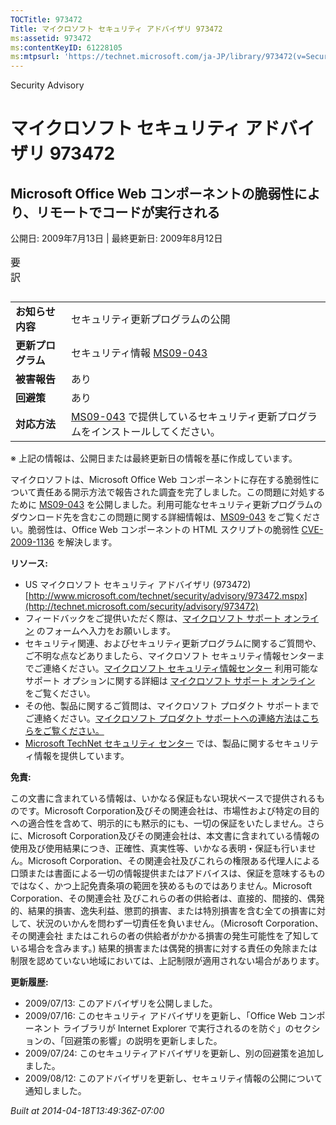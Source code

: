 ```yaml
---
TOCTitle: 973472
Title: マイクロソフト セキュリティ アドバイザリ 973472
ms:assetid: 973472
ms:contentKeyID: 61228105
ms:mtpsurl: 'https://technet.microsoft.com/ja-JP/library/973472(v=Security.10)'
---
```


Security Advisory

マイクロソフト セキュリティ アドバイザリ 973472
===============================================

Microsoft Office Web コンポーネントの脆弱性により、リモートでコードが実行される
-------------------------------------------------------------------------------

公開日: 2009年7月13日 | 最終更新日: 2009年8月12日

<p></p>

<table class="dataTable">
<caption>
要訳</caption>
</table>

<p></p>

|                    |                                                                                                                                          |
|--------------------|------------------------------------------------------------------------------------------------------------------------------------------|
| **お知らせ内容**   | セキュリティ更新プログラムの公開                                                                                                         |
| **更新プログラム** | セキュリティ情報 [MS09-043](http://technet.microsoft.com/security/bulletin/ms09-043)                                                     |
| **被害報告**       | あり                                                                                                                                     |
| **回避策**         | あり                                                                                                                                     |
| **対応方法**       | [MS09-043](http://technet.microsoft.com/security/bulletin/ms09-043) で提供しているセキュリティ更新プログラムをインストールしてください。 |

※ 上記の情報は、公開日または最終更新日の情報を基に作成しています。

マイクロソフトは、Microsoft Office Web コンポーネントに存在する脆弱性について責任ある開示方法で報告された調査を完了しました。この問題に対処するために [MS09-043](http://technet.microsoft.com/security/bulletin/ms09-043) を公開しました。利用可能なセキュリティ更新プログラムのダウンロード先を含むこの問題に関する詳細情報は、[MS09-043](http://technet.microsoft.com/security/bulletin/ms09-043) をご覧ください。脆弱性は、Office Web コンポーネントの HTML スクリプトの脆弱性 [CVE-2009-1136](http://www.cve.mitre.org/cgi-bin/cvename.cgi?name=cve-2009-1136) を解決します。

**リソース:**

-   US マイクロソフト セキュリティ アドバイザリ (973472)
    [http://www.microsoft.com/technet/security/advisory/973472.mspx](http://technet.microsoft.com/security/advisory/973472)
-   フィードバックをご提供いただく際は、[マイクロソフト サポート オンライン](https://support.microsoft.com/common/survey.aspx?scid=sw;en;1257&showpage=1&ws=technet&sd=tech) のフォームへ入力をお願いします。
-   セキュリティ関連、およびセキュリティ更新プログラムに関するご質問や、ご不明な点などありましたら、マイクロソフト セキュリティ情報センターまでご連絡ください。[マイクロソフト セキュリティ情報センター](http://www.microsoft.com/japan/security/sicinfo.mspx) 利用可能なサポート オプションに関する詳細は [マイクロソフト サポート オンライン](http://support.microsoft.com/) をご覧ください。
-   その他、製品に関するご質問は、マイクロソフト プロダクト サポートまでご連絡ください。[マイクロソフト プロダクト サポートへの連絡方法はこちらをご覧ください。](http://support.microsoft.com/select/?target=assistance)
-   [Microsoft TechNet セキュリティ センター](http://technet.microsoft.com/ja-jp/security/default.aspx) では、製品に関するセキュリティ情報を提供しています。

**免責:**

この文書に含まれている情報は、いかなる保証もない現状ベースで提供されるものです。Microsoft Corporation及びその関連会社は、市場性および特定の目的への適合性を含めて、明示的にも黙示的にも、一切の保証をいたしません。さらに、Microsoft Corporation及びその関連会社は、本文書に含まれている情報の使用及び使用結果につき、正確性、真実性等、いかなる表明・保証も行いません。Microsoft Corporation、その関連会社及びこれらの権限ある代理人による口頭または書面による一切の情報提供またはアドバイスは、保証を意味するものではなく、かつ上記免責条項の範囲を狭めるものではありません。Microsoft Corporation、その関連会社 及びこれらの者の供給者は、直接的、間接的、偶発的、結果的損害、逸失利益、懲罰的損害、または特別損害を含む全ての損害に対して、状況のいかんを問わず一切責任を負いません。（Microsoft Corporation、その関連会社 またはこれらの者の供給者がかかる損害の発生可能性を了知している場合を含みます。) 結果的損害または偶発的損害に対する責任の免除または制限を認めていない地域においては、上記制限が適用されない場合があります。

**更新履歴:**

-   2009/07/13: このアドバイザリを公開しました。
-   2009/07/16: このセキュリティ アドバイザリを更新し、「Office Web コンポーネント ライブラリが Internet Explorer で実行されるのを防ぐ」のセクションの、「回避策の影響」の説明を更新しました。
-   2009/07/24: このセキュリティアドバイザリを更新し、別の回避策を追加しました。
-   2009/08/12: このアドバイザリを更新し、セキュリティ情報の公開について通知しました。

*Built at 2014-04-18T13:49:36Z-07:00*
